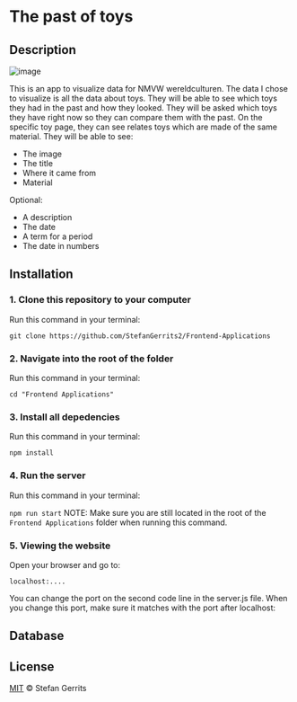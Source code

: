 # The past of toys

## Description

![image](https://user-images.githubusercontent.com/45566396/67085227-bbd5f980-f19e-11e9-90d9-f1f35716f07d.png)

This is an app to visualize data for NMVW wereldculturen. The data I chose to visualize is all the data about toys. They will be able to see which toys they had in the past and how they looked. They will be asked which toys they have right now so they can compare them with the past. On the specific toy page, they can see relates toys which are made of the same material. They will be able to see:

* The image
* The title
* Where it came from
* Material

Optional:

* A description
* The date
 * A term for a period
 * The date in numbers

## Installation

### 1. Clone this repository to your computer
Run this command in your terminal:

`git clone https://github.com/StefanGerrits2/Frontend-Applications`
### 2. Navigate into the root of the folder
Run this command in your terminal:

`cd "Frontend Applications"`
### 3. Install all depedencies
Run this command in your terminal:

`npm install`
### 4. Run the server
Run this command in your terminal:

`npm run start`
NOTE: Make sure you are still located in the root of the `Frontend Applications` folder when running this command.

### 5. Viewing the website
Open your browser and go to:

`localhost:....`

You can change the port on the second code line in the server.js file. When you change this port, make sure it matches with the port after localhost:

## Database

## License

[MIT](https://github.com/StefanGerrits2/Frontend-Applications/blob/master/LICENSE.txt) © Stefan Gerrits